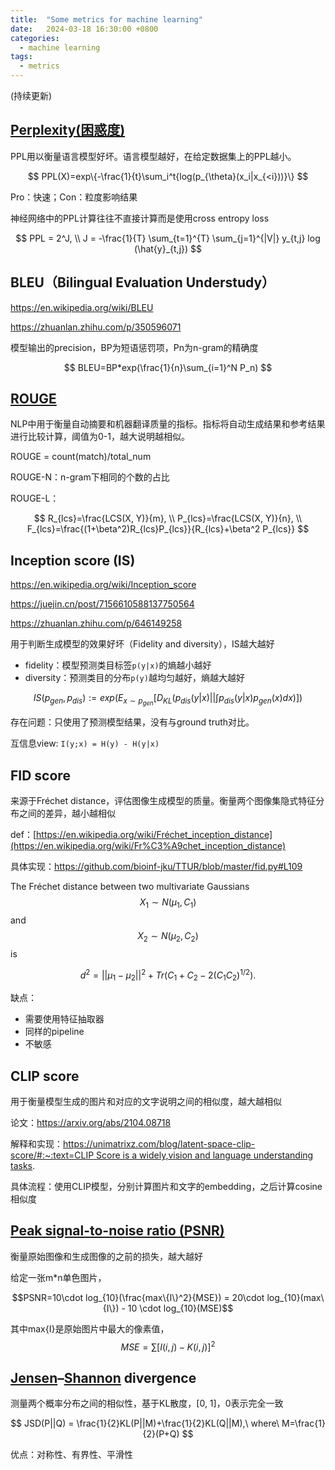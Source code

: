 ```yaml
---
title:  "Some metrics for machine learning"
date:   2024-03-18 16:30:00 +0800
categories:
  - machine learning
tags:
  - metrics
---
```

(持续更新)

## [Perplexity(困惑度)](https://huggingface.co/docs/transformers/en/perplexity)


PPL用以衡量语言模型好坏。语言模型越好，在给定数据集上的PPL越小。

$$
PPL(X)=exp\{-\frac{1}{t}\sum_i^t{log(p_{\theta}(x_i|x_{<i}))}\}
$$

Pro：快速；Con：粒度影响结果

神经网络中的PPL计算往往不直接计算而是使用cross entropy loss

$$
PPL = 2^J, \\ J = -\frac{1}{T} \sum_{t=1}^{T} \sum_{j=1}^{|V|} y_{t,j} log (\hat{y}_{t,j})
$$

## BLEU（Bilingual Evaluation Understudy）

https://en.wikipedia.org/wiki/BLEU

https://zhuanlan.zhihu.com/p/350596071

模型输出的precision，BP为短语惩罚项，Pn为n-gram的精确度

$$
BLEU=BP*exp(\frac{1}{n}\sum_{i=1}^N P_n)
$$

## [ROUGE](https://blog.csdn.net/qq_39610915/article/details/117078443)

NLP中用于衡量自动摘要和机器翻译质量的指标。指标将自动生成结果和参考结果进行比较计算，阈值为0-1，越大说明越相似。

ROUGE = count(match)/total_num

ROUGE-N：n-gram下相同的个数的占比

ROUGE-L：

$$
R_{lcs}=\frac{LCS(X, Y)}{m}, \\ P_{lcs}=\frac{LCS(X, Y)}{n}, \\ F_{lcs}=\frac{(1+\beta^2)R_{lcs}P_{lcs}}{R_{lcs}+\beta^2 P_{lcs}}
$$

## Inception score (IS)

https://en.wikipedia.org/wiki/Inception_score

https://juejin.cn/post/7156610588137750564

https://zhuanlan.zhihu.com/p/646149258

用于判断生成模型的效果好坏（Fidelity and diversity），IS越大越好

- fidelity：模型预测类目标签`p(y|x)`的熵越小越好
- diversity：预测类目的分布`p(y)`越均匀越好，熵越大越好

$$IS(p_{gen}, p_{dis}):=exp(E_{x \sim p_{gen}}[D_{KL}(p_{dis}(y|x)||\int{p_{dis}(y|x)p_{gen}(x)dx})])$$


存在问题：只使用了预测模型结果，没有与ground truth对比。

互信息view: `I(y;x) = H(y) - H(y|x)`

## FID score

来源于Fréchet distance，评估图像生成模型的质量。衡量两个图像集隐式特征分布之间的差异，越小越相似

def：[https://en.wikipedia.org/wiki/Fréchet_inception_distance](https://en.wikipedia.org/wiki/Fr%C3%A9chet_inception_distance)

具体实现：https://github.com/bioinf-jku/TTUR/blob/master/fid.py#L109

The Fréchet distance between two multivariate Gaussians $$X_1 \sim N(\mu_1, C_1)$$
and $$X_2 \sim N(\mu_2, C_2)$$ is

$$
d^2 = ||\mu_1 - \mu_2||^2 + Tr(C_1 + C_2 - 2(C_1 C_2)^{1/2}).
$$

缺点：

- 需要使用特征抽取器
- 同样的pipeline
- 不敏感

## CLIP score

用于衡量模型生成的图片和对应的文字说明之间的相似度，越大越相似

论文：https://arxiv.org/abs/2104.08718

解释和实现：[https://unimatrixz.com/blog/latent-space-clip-score/#:~:text=CLIP Score is a widely,vision and language understanding tasks](https://unimatrixz.com/blog/latent-space-clip-score/#:~:text=CLIP%20Score%20is%20a%20widely,vision%20and%20language%20understanding%20tasks).

具体流程：使用CLIP模型，分别计算图片和文字的embedding，之后计算cosine相似度

## [Peak signal-to-noise ratio (PSNR)](https://en.wikipedia.org/wiki/Peak_signal-to-noise_ratio)

衡量原始图像和生成图像的之前的损失，越大越好

给定一张m*n单色图片，

$$PSNR=10\cdot log_{10}(\frac{max\{I\}^2}{MSE}) = 20\cdot log_{10}(max\{I\}) - 10 \cdot log_{10}(MSE)$$

其中max{I}是原始图片中最大的像素值，$$MSE=\sum[I(i, j) - K(i,j)]^2$$

## [Jensen](https://en.wikipedia.org/wiki/Johan_Jensen_(mathematician))–[Shannon](https://en.wikipedia.org/wiki/Claude_Shannon) divergence

测量两个概率分布之间的相似性，基于KL散度，[0, 1]，0表示完全一致

$$
JSD(P||Q) = \frac{1}{2}KL(P||M)+\frac{1}{2}KL(Q||M),\ where\ M=\frac{1}{2}(P+Q)
$$

优点：对称性、有界性、平滑性